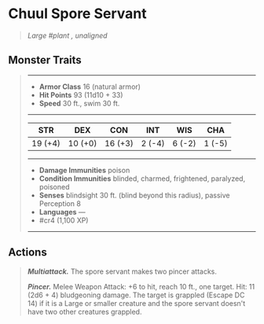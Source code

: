 # Chuul Spore Servant
>*Large #plant , unaligned*
## Monster Traits
>___
>- **Armor Class** 16 (natural armor)
>- **Hit Points** 93 (11d10 + 33)
>- **Speed** 30 ft., swim 30 ft.
>___
>|STR|DEX|CON|INT|WIS|CHA|
>|:---:|:---:|:---:|:---:|:---:|:---:|
>|19 (+4)|10 (+0)|16 (+3)|2 (-4)|6 (-2)|1 (-5)|
>___
>- **Damage Immunities** poison
>- **Condition Immunities** blinded, charmed, frightened, paralyzed, poisoned
>- **Senses** blindsight 30 ft. (blind beyond this radius), passive Perception 8
>- **Languages** —
>- #cr4 (1,100 XP)
>___
## Actions
>***Multiattack.*** The spore servant makes two pincer attacks.  
>
>***Pincer.*** Melee Weapon Attack: +6 to hit, reach 10 ft., one target. Hit: 11 (2d6 + 4) bludgeoning damage. The target is grappled (Escape DC 14) if it is a Large or smaller creature and the spore servant doesn't have two other creatures grappled.